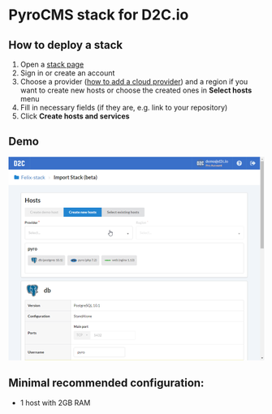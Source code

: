 # PyroCMS stack for D2C.io

## How to deploy a stack

1. Open a [stack page](https://panel.d2c.io/?import=https://github.com/d2cio/pyrocms-stack/archive/master.zip)
2. Sign in or create an account
3. Choose a provider ([how to add a cloud provider](https://docs.d2c.io/getting-started/cloud-providers/)) and a region if you want to create new hosts or choose the created ones in **Select hosts** menu
3. Fill in necessary fields (if they are, e.g. link to your repository)
4. Click **Create hosts and services**

## Demo

![How to deploy a stack](https://github.com/mastappl/images/blob/master/pyrocms.gif)

## Minimal recommended configuration:

- 1 host with 2GB RAM
